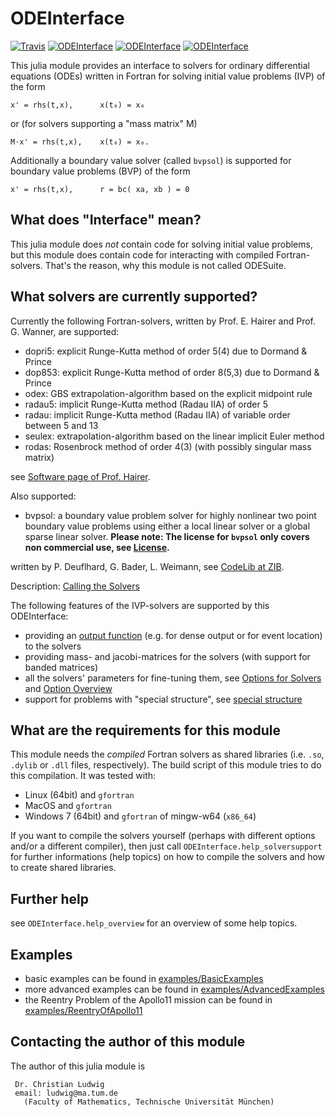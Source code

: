 # ODEInterface

[![Travis](https://travis-ci.org/luchr/ODEInterface.jl.svg?branch=master)](https://travis-ci.org/luchr/ODEInterface.jl)
[![ODEInterface](http://pkg.julialang.org/badges/ODEInterface_0.4.svg)](http://pkg.julialang.org/?pkg=ODEInterface)
[![ODEInterface](http://pkg.julialang.org/badges/ODEInterface_0.5.svg)](http://pkg.julialang.org/?pkg=ODEInterface)
[![ODEInterface](http://pkg.julialang.org/badges/ODEInterface_0.6.svg)](http://pkg.julialang.org/?pkg=ODEInterface)

This julia module provides an interface to solvers for 
ordinary differential equations (ODEs) written in Fortran
for solving initial value problems (IVP) of the form

    x' = rhs(t,x),      x(t₀) = x₀

or (for solvers supporting a "mass matrix" M)

    M⋅x' = rhs(t,x),    x(t₀) = x₀.

Additionally a boundary value solver (called `bvpsol`) is
supported for boundary value problems (BVP) of the form

    x' = rhs(t,x),      r = bc( xa, xb ) = 0

## What does "Interface" mean?

This julia module does *not* contain code for solving initial value
problems, but this module does contain code for interacting with
compiled Fortran-solvers. That's the reason, why this module is not called
ODESuite.

## What solvers are currently supported?

Currently the following Fortran-solvers, written by
Prof. E. Hairer and Prof. G. Wanner, are supported:

* dopri5: explicit Runge-Kutta method of order 5(4) due to Dormand & Prince
* dop853: explicit Runge-Kutta method of order 8(5,3) due to Dormand & Prince
* odex: GBS extrapolation-algorithm based on the explicit midpoint rule
* radau5: implicit Runge-Kutta method (Radau IIA) of order 5
* radau: implicit Runge-Kutta method (Radau IIA) of variable order between 5 and 13
* seulex: extrapolation-algorithm based on the linear implicit Euler method
* rodas: Rosenbrock method of order 4(3) (with possibly singular mass matrix)

see [Software page of Prof. Hairer](http://www.unige.ch/~hairer/software.html).

Also supported:

* bvpsol: a boundary value problem solver for highly nonlinear two point
  boundary value problems using either a local linear solver or a global
  sparse linear solver. **Please note: The license for `bvpsol` only 
  covers non commercial use, see [License](./LICENSE.md).**

written by P. Deuflhard, G. Bader, L. Weimann, see
[CodeLib at ZIB](http://elib.zib.de/pub/elib/codelib/en/bvpode.html).

Description: [Calling the Solvers](./doc/CallSolvers.md) 

The following features of the IVP-solvers are supported by this ODEInterface:

* providing an [output function](./doc/OutputFunction.md) (e.g. 
for dense output or for event location) to the solvers
* providing mass- and jacobi-matrices for the solvers (with support for
banded matrices)
* all the solvers' parameters for fine-tuning them, 
see [Options for Solvers](./doc/SolverOptions.md) 
and [Option Overview](./doc/OptionOverview.md)
* support for problems with "special structure", 
see [special structure](./doc/SpecialStructure.md)

## What are the requirements for this module

This module needs the *compiled* Fortran solvers as shared libraries 
(i.e. `.so`, `.dylib` or `.dll` files, respectively). 
The build script of this module tries to do this compilation. 
It was tested with:

* Linux (64bit) and `gfortran`
* MacOS and `gfortran`
* Windows 7 (64bit) and `gfortran` of mingw-w64 (`x86_64`)

If you want to compile the solvers yourself (perhaps with different
options and/or a different compiler), then just call
`ODEInterface.help_solversupport` for further informations (help topics)
on how to compile the solvers and how to create shared libraries.

## Further help

see `ODEInterface.help_overview` for an overview of some help topics. 

## Examples

* basic examples can be found in [examples/BasicExamples](./examples/BasicExamples/)
* more advanced examples can be found in [examples/AdvancedExamples](./examples/AdvancedExamples/)
* the Reentry Problem of the Apollo11 mission can be found in [examples/ReentryOfApollo11](./examples/ReentryOfApollo11/)

## Contacting the author of this module

The author of this julia module is 

     Dr. Christian Ludwig
     email: ludwig@ma.tum.de
       (Faculty of Mathematics, Technische Universität München)

